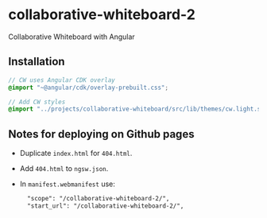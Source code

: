 # collaborative-whiteboard-2

Collaborative Whiteboard with Angular

## Installation

```scss
// CW uses Angular CDK overlay
@import "~@angular/cdk/overlay-prebuilt.css";

// Add CW styles
@import "../projects/collaborative-whiteboard/src/lib/themes/cw.light.scss";
```

## Notes for deploying on Github pages

- Duplicate `index.html` for `404.html`.
- Add `404.html` to `ngsw.json`.

- In `manifest.webmanifest` use:

  ```txt
    "scope": "/collaborative-whiteboard-2/",
    "start_url": "/collaborative-whiteboard-2/",
  ```
